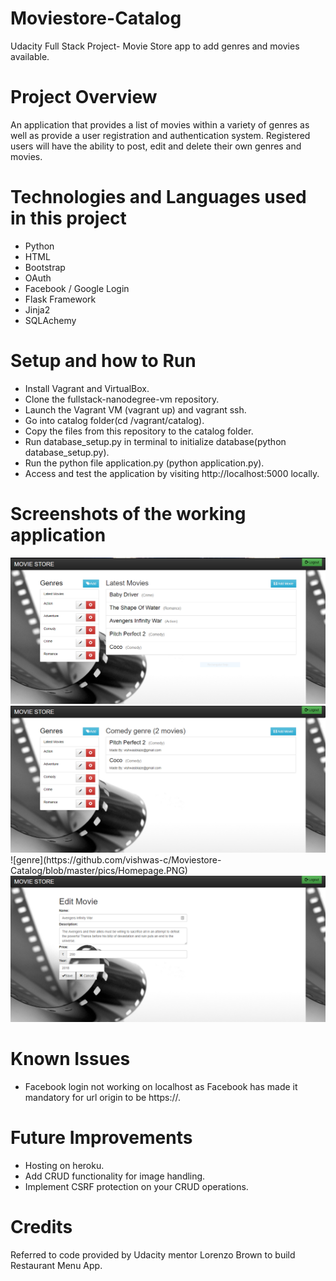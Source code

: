 # Moviestore-Catalog
Udacity Full Stack Project- Movie Store app to add genres and movies available.  

# Project Overview
An application that provides a list of movies within a variety of genres as well as provide a user registration and authentication system. Registered users will have the ability to post, edit and delete their own genres and movies.

# Technologies and Languages used in this project
- Python
- HTML
- Bootstrap
- OAuth
- Facebook / Google Login
- Flask Framework
- Jinja2
- SQLAchemy

# Setup and how to Run
- Install Vagrant and VirtualBox.
- Clone the fullstack-nanodegree-vm repository.
- Launch the Vagrant VM (vagrant up) and vagrant ssh.
- Go into catalog folder(cd /vagrant/catalog).
- Copy the files from this repository to the catalog folder.
- Run database_setup.py in terminal to initialize database(python database_setup.py).
- Run the python file application.py (python application.py).
- Access and test the application by visiting http://localhost:5000 locally.

# Screenshots of the working application

<img src="pics/Homepage.png" width="800"/>

<img src="pics/genre.png" width="800">
![genre](https://github.com/vishwas-c/Moviestore-Catalog/blob/master/pics/Homepage.PNG)
<img src="pics/edit.png" width="800">

# Known Issues
- Facebook login not working on localhost as Facebook has made it mandatory for url origin to be https://.

# Future Improvements
- Hosting on heroku.
- Add CRUD functionality for image handling.
- Implement CSRF protection on your CRUD operations.

# Credits 
Referred to code provided by Udacity mentor Lorenzo Brown to build Restaurant Menu App.



